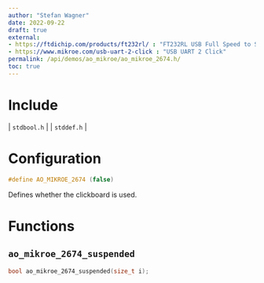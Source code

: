 ```yaml
---
author: "Stefan Wagner"
date: 2022-09-22
draft: true
external:
- https://ftdichip.com/products/ft232rl/ : "FT232RL USB Full Speed to Serial UART IC"
- https://www.mikroe.com/usb-uart-2-click : "USB UART 2 Click"
permalink: /api/demos/ao_mikroe/ao_mikroe_2674.h/
toc: true
---
```


# Include

| `stdbool.h` |
| `stddef.h` |

# Configuration

```c
#define AO_MIKROE_2674 (false)
```

Defines whether the clickboard is used.

# Functions

## `ao_mikroe_2674_suspended`

```c
bool ao_mikroe_2674_suspended(size_t i);
```
